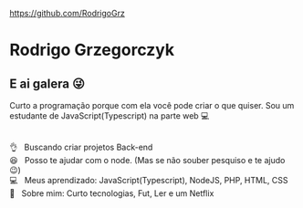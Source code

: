 https://github.com/RodrigoGrz

# Rodrigo Grzegorczyk

## E ai galera :stuck_out_tongue_winking_eye:
Curto a programação porque com ela você pode criar o que quiser.
Sou um estudante de JavaScript(Typescript) na parte web :computer:

 <br/>:ok_hand: &nbsp; Buscando criar projetos Back-end
 <br/>:satisfied: &nbsp; Posso te ajudar com o node. (Mas se não souber pesquiso e te ajudo :wink:)
 <br/>:computer: &nbsp; Meus aprendizado: JavaScript(Typescript), NodeJS, PHP, HTML, CSS
 <br/>:movie_camera: &nbsp; Sobre mim: Curto tecnologias, Fut, Ler e um Netflix
